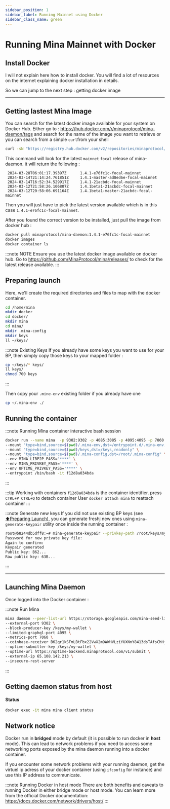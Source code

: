 ```yaml
---
sidebar_position: 1
sidebar_label: Running Mainnet using Docker
sidebar_class_name: green
---
```

# Running Mina Mainnet with Docker 
## Install Docker
I will not explain here how to install docker.
You will find a lot of resources on the internet explaining docker installation in details.

So we can jump to the next step : getting docker image

* * *
## Getting lastest Mina Image
You can search for the latest docker image available for your system on Docker Hub.
Either go to : https://hub.docker.com/r/minaprotocol/mina-daemon/tags and search for the name of the image you want to retrieve or you can search from a simple `curl`from your shell

```bash
curl -sN "https://registry.hub.docker.com/v2/repositories/minaprotocol/mina-daemon/tags?ordering=last_updated&name=focal" | jq -r '.results[] | select(.name | contains("mainnet")) | " \(.last_updated) \t \(.name)"'
```

This command will look for the latest `mainnet` `focal` release of mina-daemon. it will return the following :

```
 2024-03-28T06:01:17.39397Z      1.4.1-e76fc1c-focal-mainnet
 2024-03-14T21:14:24.761851Z     1.4.1-master-ad8ed6e-focal-mainnet
 2024-03-14T16:52:34.529917Z     1.4.1-21acbdc-focal-mainnet
 2024-03-12T21:58:26.106807Z     1.4.1beta1-21acbdc-focal-mainnet
 2024-03-12T20:58:06.691164Z     1.4.1beta1-master-21acbdc-focal-mainnet
```

Then you will just have to pick the latest version available which is in this case `1.4.1-e76fc1c-focal-mainnet`.

After you found the correct version to be installed, just pull the image from docker hub :


```bash
docker pull minaprotocol/mina-daemon:1.4.1-e76fc1c-focal-mainnet
docker images
docker container ls
```

:::note  NOTE
Ensure you use the latest docker image available on docker hub.
Go to https://github.com/MinaProtocol/mina/releases/ to check for the latest release available.
:::

## Preparing launch
Here, we'll create the required directories and files to map with the docker container.

```bash
cd /home/mina
mkdir docker
cd docker/
mkdir mina
cd mina/
mkdir .mina-config
mkdir keys
ll ~/keys/
```

:::note  Existing Keys
If you already have some keys you want to use for your BP, then simply copy those keys to your mapped folder :

```bash
cp ~/keys/* keys/
ll keys/
chmod 700 keys
```
:::

Then copy your `.mine-env` existing folder if you already have one

```bash
cp ~/.mina-env ./
```

## Running the container
:::note  Running  Mina container interactive bash session
```bash
docker run --name mina  -p 9302:9302 -p 4085:3085 -p 4095:4095 -p 7060:7060 \ 
--mount "type=bind,source=$(pwd)/.mina-env,dst=/entrypoint.d/.mina-env,readonly" \ 
--mount "type=bind,source=$(pwd)/keys,dst=/keys,readonly" \ 
--mount "type=bind,source=$(pwd)/.mina-config,dst=/root/.mina-config" \ 
--env MINA_LIBP2P_PASS='****' \ 
--env MINA_PRIVKEY_PASS='****' \ 
--env UPTIME_PRIVKEY_PASS='****' \ 
--entrypoint /bin/bash -it f12d8a034bda
```
:::

:::tip  Working with containers
`f12d8a034bda` is the container identifier.
press `CTRL+P CTRL+Q` to detach container
User `docker attach mina` to reattach container
:::

:::note  Generate new keys
If you did not use existing BP keys (see [⬆️Preparing Launch](#preparing-launch)), you can generate freshj new ones using `mina-generate-keypair` utility once inside the running container :

```bash
root@b8244db5dff8:~# mina-generate-keypair --privkey-path /root/keys/my-wallet
Password for new private key file:
Again to confirm:
Keypair generated
Public key: B62...
Raw public key: 63B...
```
:::

* * *
## Launching Mina Daemon
Once logged into the Docker container : 

:::note  Run Mina
```bash
mina daemon --peer-list-url https://storage.googleapis.com/mina-seed-lists/mainnet_seeds.txt \ 
--external-port 9302 \ 
--block-producer-key /keys/my-wallet \ 
--limited-graphql-port 4095 \ 
--metrics-port 7060 \ 
--coinbase-receiver B62qr1kSFmLBtFbx22VwX2m9WWHVLziYUXNnY8413dsTAfsChHjTM2S \ 
--uptime-submitter-key /keys/my-wallet \ 
--uptime-url https://uptime-backend.minaprotocol.com/v1/submit \ 
--external-ip 65.108.142.213 \ 
--insecure-rest-server
```
:::

## Getting daemon status from host
#### Status
```bash
docker exec -it mina mina client status
```

## Network notice
Docker run in **bridged** mode by default (it is possible to run docker in **host** mode).
This can lead to network problems if you need to access some networking ports exposed by the mina daemon running into a docker container.

If you encounter some network problems with your running daemon, get the virtuel ip adress of your docker container (using `ifconfig` for instance) and use this IP address to communicate.

:::note  Running Docker in host mode
There are both benefits and caveats to running Docker in either bridge mode or host mode. You can learn more from the official Docker documentation: https://docs.docker.com/network/drivers/host/
:::